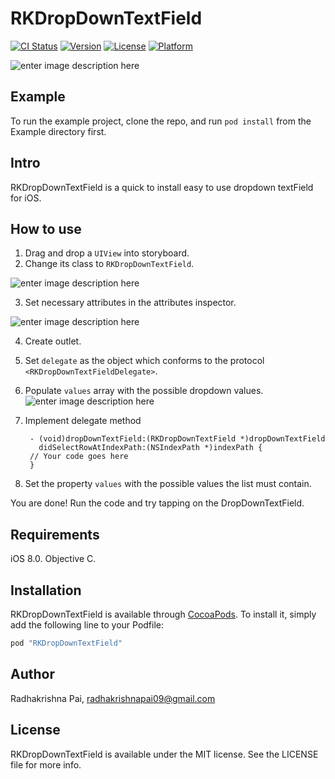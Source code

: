 # RKDropDownTextField

[![CI Status](http://img.shields.io/travis/radhakrishnapai/RKDropDownTextField.svg?style=flat)](https://travis-ci.org/radhakrishnapai/RKDropDownTextField)
[![Version](https://img.shields.io/cocoapods/v/RKDropDownTextField.svg?style=flat)](http://cocoapods.org/pods/RKDropDownTextField)
[![License](https://img.shields.io/cocoapods/l/RKDropDownTextField.svg?style=flat)](http://cocoapods.org/pods/RKDropDownTextField)
[![Platform](https://img.shields.io/cocoapods/p/RKDropDownTextField.svg?style=flat)](http://cocoapods.org/pods/RKDropDownTextField)

![enter image description here](https://github.com/radhakrishnapai/RKDropDownTextField/blob/master/Example/Images/RKDropDownTextField.gif)

## Example

To run the example project, clone the repo, and run `pod install` from the Example directory first.

## Intro

RKDropDownTextField is a quick to install easy to use dropdown textField for iOS.

## How to use
1. Drag and drop a `UIView` into storyboard. 
2. Change its class to `RKDropDownTextField`.

![enter image description here](https://github.com/radhakrishnapai/RKDropDownTextField/blob/master/Example/Images/Custom_Class.png)

3. Set necessary attributes in the attributes inspector.

![enter image description here](https://github.com/radhakrishnapai/RKDropDownTextField/blob/master/Example/Images/Attributes_Inspector.png)

4. Create outlet.
5. Set `delegate` as the object which conforms to the protocol `<RKDropDownTextFieldDelegate>`.
6. Populate `values` array with the possible dropdown values.
![enter image description here](https://github.com/radhakrishnapai/RKDropDownTextField/blob/master/Example/Images/Code.png)
7. Implement delegate method 

        - (void)dropDownTextField:(RKDropDownTextField *)dropDownTextField
	      didSelectRowAtIndexPath:(NSIndexPath *)indexPath {
        // Your code goes here
        }

7. Set the property `values` with the possible values the list must contain.

You are done! Run the code and try tapping on the DropDownTextField.

## Requirements
iOS 8.0. Objective C.

## Installation

RKDropDownTextField is available through [CocoaPods](http://cocoapods.org). To install
it, simply add the following line to your Podfile:

```ruby
pod "RKDropDownTextField"
```

## Author

Radhakrishna Pai, radhakrishnapai09@gmail.com

## License

RKDropDownTextField is available under the MIT license. See the LICENSE file for more info.
